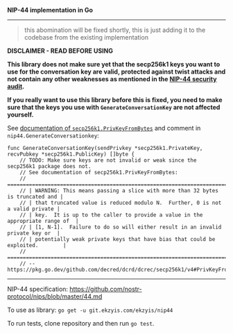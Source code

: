 **NIP-44 implementation in Go**

---

> this abomination will be fixed shortly, this is just adding it to the codebase from the existing implementation 

**DISCLAIMER - READ BEFORE USING**

**This library does not make sure yet that the secp256k1 keys you want to use for the conversation key are valid, protected against twist attacks and not contain any other weaknesses as mentioned in the [NIP-44 security audit](https://cure53.de/audit-report_nip44-implementations.pdf).**

**If you really want to use this library before this is fixed, you need to make sure that the keys you use with `GenerateConversationKey` are not affected yourself.**

See [documentation of `secp256k1.PrivKeyFromBytes`](https://pkg.go.dev/github.com/decred/dcrd/dcrec/secp256k1/v4#PrivKeyFromBytes) and comment in `nip44.GenerateConversationkey`:

```
func GenerateConversationKey(sendPrivkey *secp256k1.PrivateKey, recvPubkey *secp256k1.PublicKey) []byte {
    // TODO: Make sure keys are not invalid or weak since the secp256k1 package does not.
    // See documentation of secp256k1.PrivKeyFromBytes:
    // ================================================================================
    // | WARNING: This means passing a slice with more than 32 bytes is truncated and |
    // | that truncated value is reduced modulo N.  Further, 0 is not a valid private |
    // | key.  It is up to the caller to provide a value in the appropriate range of  |
    // | [1, N-1].  Failure to do so will either result in an invalid private key or  |
    // | potentially weak private keys that have bias that could be exploited.        |
    // ================================================================================
    // -- https://pkg.go.dev/github.com/decred/dcrd/dcrec/secp256k1/v4#PrivKeyFromBytes
```

---

NIP-44 specification: https://github.com/nostr-protocol/nips/blob/master/44.md

To use as library: `go get -u git.ekzyis.com/ekzyis/nip44`

To run tests, clone repository and then run `go test`.

